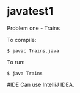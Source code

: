 # javatest1
Problem one - Trains

To compile:
```shell
$ javac Trains.java
```
To run:
```shell
$ java Trains
```
#IDE
Can use IntelliJ IDEA.